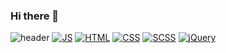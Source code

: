 ### Hi there 👋

<!--
**WonJun-Yeo/WonJun-Yeo** is a ✨ _special_ ✨ repository because its `README.md` (this file) appears on your GitHub profile.

Here are some ideas to get you started:

- 🔭 I’m currently working on ...
- 🌱 I’m currently learning ...
- 👯 I’m looking to collaborate on ...
- 🤔 I’m looking for help with ...
- 💬 Ask me about ...
- 📫 How to reach me: ...
- 😄 Pronouns: ...
- ⚡ Fun fact: ...
-->
![header](https://capsule-render.vercel.app/api?type=cylinder&color=auto&height=300&section=header&text=RubisCo%20render&fontSize=90)
[![JS](https://img.shields.io/badge/JavaScript-F7DF1E?style=flat-square&logo=JavaScript&logoColor=black)]()
[![HTML](https://img.shields.io/badge/HTML-E34F26?style=flat-square&logo=HTML&logoColor=black)]()
[![CSS](https://img.shields.io/badge/CSS-F7DF1E?style=flat-square&logo=CSS&logoColor=black)]()
[![SCSS](https://img.shields.io/badge/SCSS-F7DF1E?style=flat-square&logo=SCSS&logoColor=black)]()
[![jQuery](https://img.shields.io/badge/jQuery-F7DF1E?style=flat-square&logo=jQuery&logoColor=black)]()
